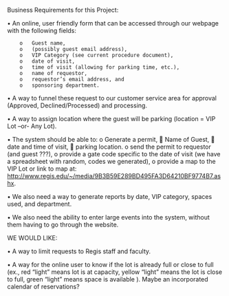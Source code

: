 Business Requirements for this Project:

•	An online, user friendly form that can be accessed through our webpage with the following fields:

        o	Guest name,
        o	(possibly guest email address), 
        o	VIP Category (see current procedure document), 
        o	date of visit, 
        o	time of visit (allowing for parking time, etc.), 
        o	name of requestor, 
        o	requestor’s email address, and
        o	sponsoring department.

•	A way to funnel these request to our customer service area for approval (Approved, Declined/Processed) and processing.

•	A way to assign location where the guest will be parking (location = VIP Lot –or- Any Lot). 

•	The system should be able to: 
    o	Generate a permit,
	Name of Guest,
	date and time of visit,
	parking location.
    o	send the permit to requestor (and guest ???),
    o	provide a gate code specific to the date of visit (we have a spreadsheet with random, codes we generated),
    o	provide a map to the VIP Lot or link to map at:  http://www.regis.edu/~/media/9B3B59E289BD495FA3D64210BF9774B7.ashx.

•	We also need a way to generate reports by date, VIP category, spaces used, and department.

•	We also need the ability to enter large events into the system, without them having to go through the website. 


WE WOULD LIKE:

•	A way to limit requests to Regis staff and faculty.

•	A way for the online user to know if the lot is already full or close to full (ex., red “light” means lot is at capacity, yellow “light” means the lot is close to full, green “light” means space is available ).  Maybe an incorporated calendar of reservations? 
